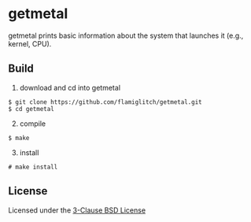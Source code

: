 # getmetal
getmetal prints basic information about the system that launches it (e.g., kernel, CPU).

## Build
1. download and cd into getmetal
```
$ git clone https://github.com/flamiglitch/getmetal.git
$ cd getmetal
```
2. compile
```
$ make
```
3. install
```
# make install
```

## License
Licensed under the [3-Clause BSD License](LICENSE)
